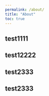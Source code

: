 ```yaml
---
permalink: /about/
title: "About"
toc: true
---
```

## test1111

## test12222

## test2333

## test2333
